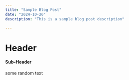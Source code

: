 ```yaml
---
title: "Sample Blog Post"
date: "2024-10-20"
description: "This is a sample blog post description"

---
```


# Header

#### Sub-Header

some random text